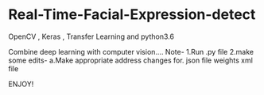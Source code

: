 # Real-Time-Facial-Expression-detect
OpenCV , Keras , Transfer Learning and python3.6

Combine deep learning with computer vision....
Note-
1.Run .py file
2.make some edits-
 a.Make appropriate address changes for.
  json file
  weights
  xml file
  
  
 ENJOY!
